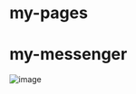 # my-pages

# my-messenger
![image]([[https://file%2B.vscode-resource.vscode-cdn.net/Users/maggieyang/Desktop/%E6%88%AA%E5%9C%96%202024-03-28%20%E4%B8%AD%E5%8D%8812.00.45.png?version%3D1711704251206](https://github.com/maggie0101/my-pages/blob/8f9c25e35662ac41389519cce526b3290a448eaf/%E6%88%AA%E5%9C%96%202024-03-28%20%E4%B8%AD%E5%8D%8812.00.45.png)](https://github.com/maggie0101/my-pages/blob/main/截圖%202024-03-28%20中午12.00.45.png))
